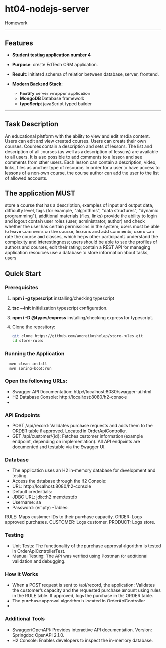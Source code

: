 # ht04-nodejs-server

Homework

---

## Features

-   **Student testing application number 4**
-   **Purpose**: create EdTech CRM application.
-   **Result**: initiated schema of relation between database, server, frontend.

-   **Modern Backend Stack**:
    -   **Fastify** server wrapper application
    -   **MongoDB** Database framework
    -   **typeScript** javaScript typed builder

---

## Task Description

An educational platform with the ability to view and edit media content.
Users can edit and view created courses.
Users can create their own courses.
Courses contain a description and sets of lessons.
The list and description of all courses (as well as a description of lessons) are available to all users.
It is also possible to add comments to a lesson and see comments from other users.
Each lesson can contain a description, video, links, files as another type of resource.
In order for a user to have access to lessons of a non-own course, the course author can add the user to the list of allowed accounts.

## The application MUST

store a course that has a description, examples of input and output data, difficulty level, tags (for example, "algorithms", "data structures",
"dynamic programming"), additional materials (files, links)
provide the ability to login and logout
contain user roles (user, administrator, author) and check whether the user has certain permissions in the system; users must be able to
leave comments on the course, lessons and add comments; users can rate the course and classes, which helps other participants understand the complexity and interestingness; users should be able to see the profiles of authors and courses, edit their rating;
contain a REST API for managing application resources
use a database to store information about tasks, users

## Quick Start

### Prerequisites

1. **npm i -g typescript** installing/checking typescript
2. **tsc --init** initialization typescript configuration.
3. **npm i -D @types/express** installing/checking express for typescript.

4. Clone the repository:
    ```bash
    git clone https://github.com/andreikoshelap/store-rules.git
    cd store-rules

    ```

### Running the Application

```bash
  mvn clean install
  mvn spring-boot:run

```

### Open the following URLs:

-   Swagger API Documentation: http://localhost:8080/swagger-ui.html
-   H2 Database Console: http://localhost:8080/h2-console
-

### API Endpoints

-   POST /api/record:
    Validates purchase requests and adds them to the ORDER table if approved.
    Located in OrderApiController.
-   GET /api/customer/{id}:
    Fetches customer information (example endpoint, depending on implementation).
    All API endpoints are documented and testable via the Swagger UI.

### Database

-   The application uses an H2 in-memory database for development and testing.
-   Access the database through the H2 Console:
-   URL: http://localhost:8080/h2-console
-   Default credentials:
-   JDBC URL: jdbc:h2:mem:testdb
-   Username: sa
-   Password: (empty)
    -Tables:

RULE: Maps customer IDs to their purchase capacity.
ORDER: Logs approved purchases.
CUSTOMER: Logs customer.
PRODUCT: Logs store.

### Testing

-   Unit Tests:
    The functionality of the purchase approval algorithm is tested in OrderApiControllerTest.
-   Manual Testing:
    The API was verified using Postman for additional validation and debugging.

### How it Works

-   When a POST request is sent to /api/record, the application:
    Validates the customer's capacity and the requested purchase amount using rules in the RULE table.
    If approved, logs the purchase in the ORDER table.
-   The purchase approval algorithm is located in OrderApiController.
-

### Additional Tools

-   Swagger/OpenAPI:
    Provides interactive API documentation.
    Version: Springdoc OpenAPI 2.1.0.
-   H2 Console:
    Enables developers to inspect the in-memory database.
